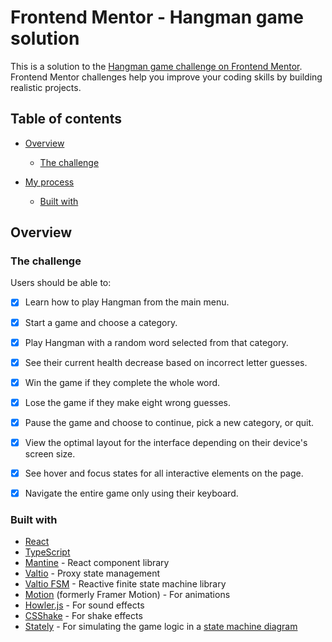 # Frontend Mentor - Hangman game solution

This is a solution to the [Hangman game challenge on Frontend Mentor](https://www.frontendmentor.io/challenges/hangman-game-rsQiSVLGWn). Frontend Mentor challenges help you improve your coding skills by building realistic projects.

## Table of contents

- [Overview](#overview)
  - [The challenge](#the-challenge)

- [My process](#my-process)
  - [Built with](#built-with)

## Overview

### The challenge

Users should be able to:

- [x] Learn how to play Hangman from the main menu.
- [x] Start a game and choose a category.
- [x] Play Hangman with a random word selected from that category.
- [x] See their current health decrease based on incorrect letter guesses.
- [x] Win the game if they complete the whole word.
- [x] Lose the game if they make eight wrong guesses.
- [x] Pause the game and choose to continue, pick a new category, or quit.
- [x] View the optimal layout for the interface depending on their device's screen size.
- [x] See hover and focus states for all interactive elements on the page.
- [x] Navigate the entire game only using their keyboard.


### Built with

- [React](https://reactjs.org/)
- [TypeScript](https://www.typescriptlang.org/)
- [Mantine](https://mantine.dev/) - React component library
- [Valtio](https://valtio.dev/) - Proxy state management
- [Valtio FSM](https://github.com/valtiojs/valtio-fsm) - Reactive finite state machine library
- [Motion](https://motion.dev/) (formerly Framer Motion) - For animations
- [Howler.js](https://howlerjs.com/) - For sound effects
- [CSShake](https://elrumordelaluz.github.io/csshake/) - For shake effects
- [Stately](https://stately.ai/) - For simulating the game logic in a [state machine diagram](https://stately.ai/registry/editor/acccdd3f-c8c6-403c-8ff4-39ba5621b0fb?machineId=fc5cf591-a7d1-43b3-88b3-e5e75e277fc1&mode=design)
